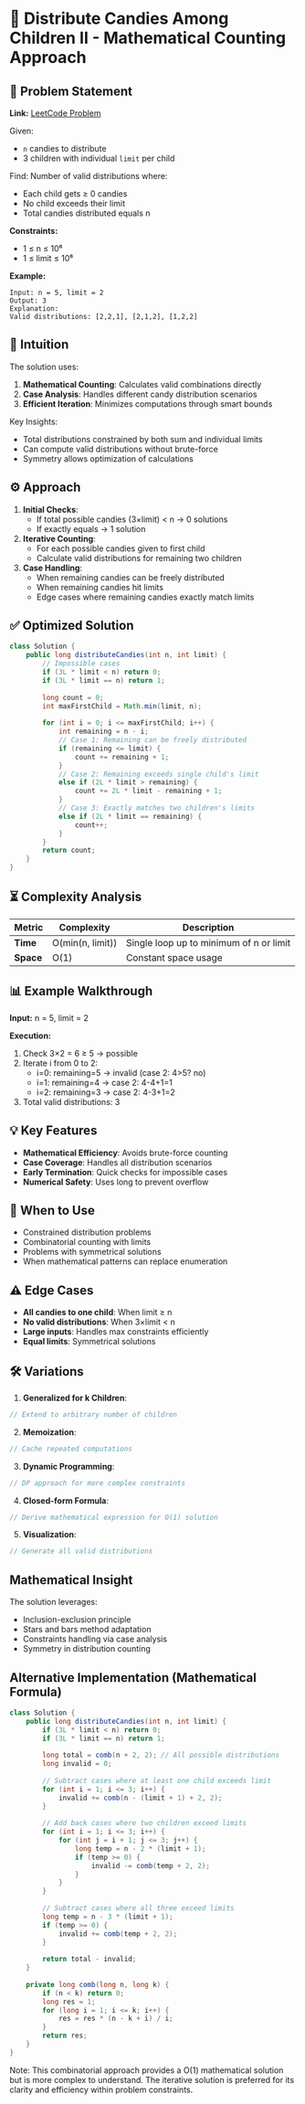 # 🍬 Distribute Candies Among Children II - Mathematical Counting Approach

## 📜 Problem Statement
**Link:** [LeetCode Problem](https://leetcode.com/problems/distribute-candies-among-children-ii/description/?envType=daily-question&envId=2025-06-01)

Given:
- `n` candies to distribute
- 3 children with individual `limit` per child

Find:
Number of valid distributions where:
- Each child gets ≥ 0 candies
- No child exceeds their limit
- Total candies distributed equals n

**Constraints:**
- 1 ≤ n ≤ 10⁶
- 1 ≤ limit ≤ 10⁶

**Example:**
```text
Input: n = 5, limit = 2
Output: 3
Explanation: 
Valid distributions: [2,2,1], [2,1,2], [1,2,2]
```

## 🧠 Intuition
The solution uses:
1. **Mathematical Counting**: Calculates valid combinations directly
2. **Case Analysis**: Handles different candy distribution scenarios
3. **Efficient Iteration**: Minimizes computations through smart bounds

Key Insights:
- Total distributions constrained by both sum and individual limits
- Can compute valid distributions without brute-force
- Symmetry allows optimization of calculations

## ⚙️ Approach
1. **Initial Checks**:
   - If total possible candies (3×limit) < n → 0 solutions
   - If exactly equals → 1 solution
2. **Iterative Counting**:
   - For each possible candies given to first child
   - Calculate valid distributions for remaining two children
3. **Case Handling**:
   - When remaining candies can be freely distributed
   - When remaining candies hit limits
   - Edge cases where remaining candies exactly match limits

## ✅ Optimized Solution
```java
class Solution {
    public long distributeCandies(int n, int limit) {
        // Impossible cases
        if (3L * limit < n) return 0;
        if (3L * limit == n) return 1;
        
        long count = 0;
        int maxFirstChild = Math.min(limit, n);
        
        for (int i = 0; i <= maxFirstChild; i++) {
            int remaining = n - i;
            // Case 1: Remaining can be freely distributed
            if (remaining <= limit) {
                count += remaining + 1;
            }
            // Case 2: Remaining exceeds single child's limit
            else if (2L * limit > remaining) {
                count += 2L * limit - remaining + 1;
            }
            // Case 3: Exactly matches two children's limits
            else if (2L * limit == remaining) {
                count++;
            }
        }
        return count;
    }
}
```

## ⏳ Complexity Analysis
| Metric          | Complexity | Description |
|-----------------|------------|-------------|
| **Time**        | O(min(n, limit)) | Single loop up to minimum of n or limit |
| **Space**       | O(1)       | Constant space usage |

## 📊 Example Walkthrough
**Input:** n = 5, limit = 2

**Execution:**
1. Check 3×2 = 6 ≥ 5 → possible
2. Iterate i from 0 to 2:
   - i=0: remaining=5 → invalid (case 2: 4>5? no)
   - i=1: remaining=4 → case 2: 4-4+1=1
   - i=2: remaining=3 → case 2: 4-3+1=2
3. Total valid distributions: 3

## 💡 Key Features
- **Mathematical Efficiency**: Avoids brute-force counting
- **Case Coverage**: Handles all distribution scenarios
- **Early Termination**: Quick checks for impossible cases
- **Numerical Safety**: Uses long to prevent overflow

## 🚀 When to Use
- Constrained distribution problems
- Combinatorial counting with limits
- Problems with symmetrical solutions
- When mathematical patterns can replace enumeration

## ⚠️ Edge Cases
- **All candies to one child**: When limit ≥ n
- **No valid distributions**: When 3×limit < n
- **Large inputs**: Handles max constraints efficiently
- **Equal limits**: Symmetrical solutions

## 🛠 Variations
1. **Generalized for k Children**:
```java
// Extend to arbitrary number of children
```

2. **Memoization**:
```java
// Cache repeated computations
```

3. **Dynamic Programming**:
```java
// DP approach for more complex constraints
```

4. **Closed-form Formula**:
```java
// Derive mathematical expression for O(1) solution
```

5. **Visualization**:
```java
// Generate all valid distributions
```

## Mathematical Insight
The solution leverages:
- Inclusion-exclusion principle
- Stars and bars method adaptation
- Constraints handling via case analysis
- Symmetry in distribution counting

## Alternative Implementation (Mathematical Formula)
```java
class Solution {
    public long distributeCandies(int n, int limit) {
        if (3L * limit < n) return 0;
        if (3L * limit == n) return 1;
        
        long total = comb(n + 2, 2); // All possible distributions
        long invalid = 0;
        
        // Subtract cases where at least one child exceeds limit
        for (int i = 1; i <= 3; i++) {
            invalid += comb(n - (limit + 1) + 2, 2);
        }
        
        // Add back cases where two children exceed limits
        for (int i = 1; i <= 3; i++) {
            for (int j = i + 1; j <= 3; j++) {
                long temp = n - 2 * (limit + 1);
                if (temp >= 0) {
                    invalid -= comb(temp + 2, 2);
                }
            }
        }
        
        // Subtract cases where all three exceed limits
        long temp = n - 3 * (limit + 1);
        if (temp >= 0) {
            invalid += comb(temp + 2, 2);
        }
        
        return total - invalid;
    }
    
    private long comb(long n, long k) {
        if (n < k) return 0;
        long res = 1;
        for (long i = 1; i <= k; i++) {
            res = res * (n - k + i) / i;
        }
        return res;
    }
}
```
Note: This combinatorial approach provides a O(1) mathematical solution but is more complex to understand. The iterative solution is preferred for its clarity and efficiency within problem constraints.